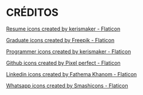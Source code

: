 # CRÉDITOS

<a href="https://www.flaticon.com/free-icons/resume" title="resume icons">Resume icons created by kerismaker - Flaticon</a>

<a href="https://www.flaticon.com/free-icons/graduate" title="graduate icons">Graduate icons created by Freepik - Flaticon</a>

<a href="https://www.flaticon.com/free-icons/programmer" title="programmer icons">Programmer icons created by kerismaker - Flaticon</a>

<a href="https://www.flaticon.com/free-icons/github" title="github icons">Github icons created by Pixel perfect - Flaticon</a>

<a href="https://www.flaticon.com/free-icons/linkedin" title="linkedin icons">Linkedin icons created by Fathema Khanom - Flaticon</a>

<a href="https://www.flaticon.com/free-icons/whatsapp" title="whatsapp icons">Whatsapp icons created by Smashicons - Flaticon</a>